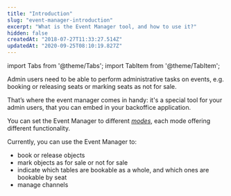 ```yaml
---
title: "Introduction"
slug: "event-manager-introduction"
excerpt: "What is the Event Manager tool, and how to use it?"
hidden: false
createdAt: "2018-07-27T11:33:27.514Z"
updatedAt: "2020-09-25T08:10:19.827Z"
---
```


import Tabs from '@theme/Tabs';
import TabItem from '@theme/TabItem';

Admin users need to be able to perform administrative tasks on events, e.g. 
booking or releasing seats or marking seats as not for sale. 

That’s where the event manager comes in handy: it's a special tool for your admin users, that you can embed in your backoffice application. 

You can set the Event Manager to different [*modes*](https://docs.seats.io/docs/event-manager-configuring#mode), each mode offering different functionality. 

Currently, you can use the Event Manager to: 

* book or release objects
* mark objects as for sale or not for sale
* indicate which tables are bookable as a whole, and which ones are bookable by seat
* manage channels
